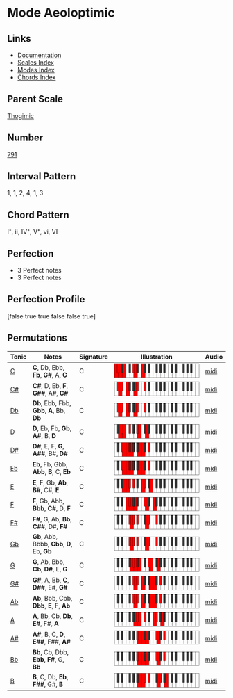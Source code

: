 # Mode Aeoloptimic

## Links

- [Documentation](index.md)
- [Scales Index](Scales.md)
- [Modes Index](Modes.md)
- [Chords Index](Chords.md)

## Parent Scale

[Thogimic](ScaleThogimic.md)

## Number

[791](https://ianring.com/musictheory/scales/791)

## Interval Pattern

1, 1, 2, 4, 1, 3

## Chord Pattern

I⁺, ii, IV⁺, V⁺, vi, VI

## Perfection

- 3 Perfect notes
- 3 Perfect notes

## Perfection Profile

[false true true false false true]

## Permutations

| Tonic | Notes | Signature | Illustration | Audio |
|-------|-------|-----------|--------------|-------|
| [C](ModeCNaturalAeoloptimic.md) | **C**, Db, Ebb, **Fb**, **G#**, A, **C** | C | ![CNaturalAeoloptimic](ModeCNaturalAeoloptimic.png) | [midi](https://github.com/edipermadi/music/blob/main/docs/ModeCNaturalAeoloptimic.mid?raw=true) |
| [C#](ModeCSharpAeoloptimic.md) | **C#**, D, Eb, **F**, **G##**, A#, **C#** | C | ![CSharpAeoloptimic](ModeCSharpAeoloptimic.png) | [midi](https://github.com/edipermadi/music/blob/main/docs/ModeCSharpAeoloptimic.mid?raw=true) |
| [Db](ModeDFlatAeoloptimic.md) | **Db**, Ebb, Fbb, **Gbb**, **A**, Bb, **Db** | C | ![DFlatAeoloptimic](ModeDFlatAeoloptimic.png) | [midi](https://github.com/edipermadi/music/blob/main/docs/ModeDFlatAeoloptimic.mid?raw=true) |
| [D](ModeDNaturalAeoloptimic.md) | **D**, Eb, Fb, **Gb**, **A#**, B, **D** | C | ![DNaturalAeoloptimic](ModeDNaturalAeoloptimic.png) | [midi](https://github.com/edipermadi/music/blob/main/docs/ModeDNaturalAeoloptimic.mid?raw=true) |
| [D#](ModeDSharpAeoloptimic.md) | **D#**, E, F, **G**, **A##**, B#, **D#** | C | ![DSharpAeoloptimic](ModeDSharpAeoloptimic.png) | [midi](https://github.com/edipermadi/music/blob/main/docs/ModeDSharpAeoloptimic.mid?raw=true) |
| [Eb](ModeEFlatAeoloptimic.md) | **Eb**, Fb, Gbb, **Abb**, **B**, C, **Eb** | C | ![EFlatAeoloptimic](ModeEFlatAeoloptimic.png) | [midi](https://github.com/edipermadi/music/blob/main/docs/ModeEFlatAeoloptimic.mid?raw=true) |
| [E](ModeENaturalAeoloptimic.md) | **E**, F, Gb, **Ab**, **B#**, C#, **E** | C | ![ENaturalAeoloptimic](ModeENaturalAeoloptimic.png) | [midi](https://github.com/edipermadi/music/blob/main/docs/ModeENaturalAeoloptimic.mid?raw=true) |
| [F](ModeFNaturalAeoloptimic.md) | **F**, Gb, Abb, **Bbb**, **C#**, D, **F** | C | ![FNaturalAeoloptimic](ModeFNaturalAeoloptimic.png) | [midi](https://github.com/edipermadi/music/blob/main/docs/ModeFNaturalAeoloptimic.mid?raw=true) |
| [F#](ModeFSharpAeoloptimic.md) | **F#**, G, Ab, **Bb**, **C##**, D#, **F#** | C | ![FSharpAeoloptimic](ModeFSharpAeoloptimic.png) | [midi](https://github.com/edipermadi/music/blob/main/docs/ModeFSharpAeoloptimic.mid?raw=true) |
| [Gb](ModeGFlatAeoloptimic.md) | **Gb**, Abb, Bbbb, **Cbb**, **D**, Eb, **Gb** | C | ![GFlatAeoloptimic](ModeGFlatAeoloptimic.png) | [midi](https://github.com/edipermadi/music/blob/main/docs/ModeGFlatAeoloptimic.mid?raw=true) |
| [G](ModeGNaturalAeoloptimic.md) | **G**, Ab, Bbb, **Cb**, **D#**, E, **G** | C | ![GNaturalAeoloptimic](ModeGNaturalAeoloptimic.png) | [midi](https://github.com/edipermadi/music/blob/main/docs/ModeGNaturalAeoloptimic.mid?raw=true) |
| [G#](ModeGSharpAeoloptimic.md) | **G#**, A, Bb, **C**, **D##**, E#, **G#** | C | ![GSharpAeoloptimic](ModeGSharpAeoloptimic.png) | [midi](https://github.com/edipermadi/music/blob/main/docs/ModeGSharpAeoloptimic.mid?raw=true) |
| [Ab](ModeAFlatAeoloptimic.md) | **Ab**, Bbb, Cbb, **Dbb**, **E**, F, **Ab** | C | ![AFlatAeoloptimic](ModeAFlatAeoloptimic.png) | [midi](https://github.com/edipermadi/music/blob/main/docs/ModeAFlatAeoloptimic.mid?raw=true) |
| [A](ModeANaturalAeoloptimic.md) | **A**, Bb, Cb, **Db**, **E#**, F#, **A** | C | ![ANaturalAeoloptimic](ModeANaturalAeoloptimic.png) | [midi](https://github.com/edipermadi/music/blob/main/docs/ModeANaturalAeoloptimic.mid?raw=true) |
| [A#](ModeASharpAeoloptimic.md) | **A#**, B, C, **D**, **E##**, F##, **A#** | C | ![ASharpAeoloptimic](ModeASharpAeoloptimic.png) | [midi](https://github.com/edipermadi/music/blob/main/docs/ModeASharpAeoloptimic.mid?raw=true) |
| [Bb](ModeBFlatAeoloptimic.md) | **Bb**, Cb, Dbb, **Ebb**, **F#**, G, **Bb** | C | ![BFlatAeoloptimic](ModeBFlatAeoloptimic.png) | [midi](https://github.com/edipermadi/music/blob/main/docs/ModeBFlatAeoloptimic.mid?raw=true) |
| [B](ModeBNaturalAeoloptimic.md) | **B**, C, Db, **Eb**, **F##**, G#, **B** | C | ![BNaturalAeoloptimic](ModeBNaturalAeoloptimic.png) | [midi](https://github.com/edipermadi/music/blob/main/docs/ModeBNaturalAeoloptimic.mid?raw=true) |
